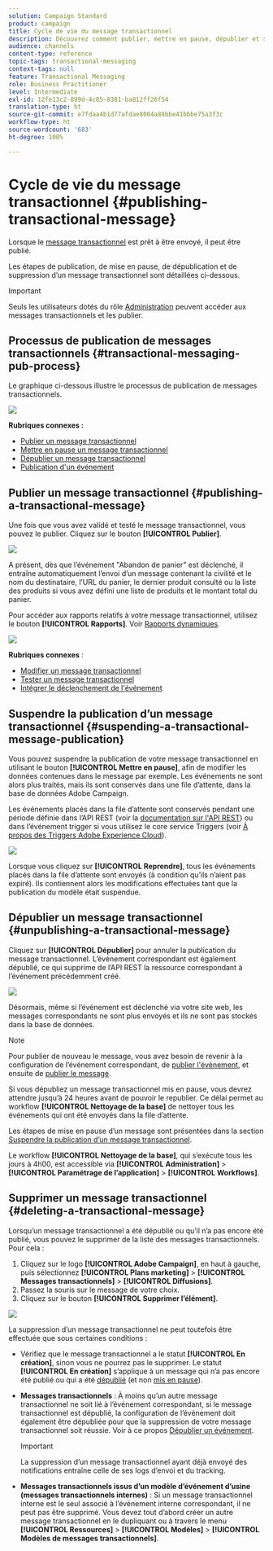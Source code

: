 ```yaml
---
solution: Campaign Standard
product: campaign
title: Cycle de vie du message transactionnel
description: Découvrez comment publier, mettre en pause, dépublier et supprimer un message transactionnel.
audience: channels
content-type: reference
topic-tags: transactional-messaging
context-tags: null
feature: Transactional Messaging
role: Business Practitioner
level: Intermediate
exl-id: 12fe13c2-899d-4c85-8381-ba812ff26f54
translation-type: ht
source-git-commit: e7fdaa4b1d77afdae8004a88bbe41bbbe75a3f3c
workflow-type: ht
source-wordcount: '683'
ht-degree: 100%

---
```


# Cycle de vie du message transactionnel {#publishing-transactional-message}

Lorsque le [message transactionnel](../../channels/using/editing-transactional-message.md) est prêt à être envoyé, il peut être publié.

Les étapes de publication, de mise en pause, de dépublication et de suppression d’un message transactionnel sont détaillées ci-dessous.

>[!IMPORTANT]
>
>Seuls les utilisateurs dotés du rôle [Administration](../../administration/using/users-management.md#functional-administrators) peuvent accéder aux messages transactionnels et les publier.

## Processus de publication de messages transactionnels {#transactional-messaging-pub-process}

Le graphique ci-dessous illustre le processus de publication de messages transactionnels.

![](assets/message-center_pub-process.png)

**Rubriques connexes :**
* [Publier un message transactionnel](#publishing-a-transactional-message)
* [Mettre en pause un message transactionnel](#suspending-a-transactional-message-publication)
* [Dépublier un message transactionnel](#unpublishing-a-transactional-message)
* [Publication d&#39;un événement](../../channels/using/publishing-transactional-event.md)

<!--## Testing a transactional message {#testing-a-transactional-message}

You first need to create a specific test profile that will allow you to properly check the transactional message.

### Defining a specific test profile {#defining-specific-test-profile}

Define a test profile that will be linked to your event, which will allow you to preview your message and send a relevant proof.

1. From the transactional message dashboard, click the **[!UICONTROL Create test profile]** button.

   ![](assets/message-center_test-profile.png)

1. Specify the information to send in JSON format in the **[!UICONTROL Event data used for personalization]** section. This is the content that will be used when previewing the message and when the test profile receives the proof.

   ![](assets/message-center_event-data.png)

   >[!NOTE]
   >
   >You can also enter the information relating to the profile table. See [Enriching the event](../../channels/using/configuring-transactional-event.md#enriching-the-transactional-message-content) and [Personalizing a transactional message](../../channels/using/editing-transactional-message.md#personalizing-a-transactional-message).

1. Once created, the test profile will be pre-specified in the transactional message. Click the **[!UICONTROL Test profiles]** block of the message to check the target of your proof.

   ![](assets/message-center_5.png)

You can also create a new test profile or use one that already exists in the **[!UICONTROL Test profiles]** menu. To do this:

1. Click the **[!UICONTROL Adobe Campaign]** logo, in the top left corner, then select **[!UICONTROL Profiles & audiences]** > **[!UICONTROL Test profiles]**.
1. In the **[!UICONTROL Event]** section, select the event that you have just created. In this example, select "Cart abandonment (EVTcartAbandonment)".
1. Specify the information to send in JSON format in the **[!UICONTROL Event data]** text box.

   ![](assets/message-center_3.png)

1. Save your changes.
1. Access the message that you created and select the updated test profile.

**Related topics:**

* [Managing test profiles](../../audiences/using/managing-test-profiles.md)
* [Creating audiences](../../audiences/using/creating-audiences.md)

### Sending the proof {#sending-proof}

Once you have created one or more specific test profiles and saved your transactional message, you can send a proof to test it.

![](assets/message-center_10.png)

The steps for sending a proof are detailed in the [Sending proofs](../../sending/using/sending-proofs.md) section.-->

## Publier un message transactionnel            {#publishing-a-transactional-message}

Une fois que vous avez validé et testé le message transactionnel, vous pouvez le publier. Cliquez sur le bouton **[!UICONTROL Publier]**.

![](assets/message-center_12.png)

A présent, dès que l’événement &quot;Abandon de panier&quot; est déclenché, il entraîne automatiquement l’envoi d’un message contenant la civilité et le nom du destinataire, l’URL du panier, le dernier produit consulté ou la liste des produits si vous avez défini une liste de produits et le montant total du panier.

Pour accéder aux rapports relatifs à votre message transactionnel, utilisez le bouton **[!UICONTROL Rapports]**. Voir [Rapports dynamiques](../../reporting/using/about-dynamic-reports.md).

![](assets/message-center_13.png)

**Rubriques connexes** :
* [Modifier un message transactionnel](../../channels/using/editing-transactional-message.md)
* [Tester un message transactionnel](../../channels/using/testing-transactional-message.md)
* [Intégrer le déclenchement de l&#39;événement](../../channels/using/getting-started-with-transactional-msg.md#integrate-event-trigger)

## Suspendre la publication d’un message transactionnel            {#suspending-a-transactional-message-publication}

Vous pouvez suspendre la publication de votre message transactionnel en utilisant le bouton **[!UICONTROL Mettre en pause]**, afin de modifier les données contenues dans le message par exemple. Les événements ne sont alors plus traités, mais ils sont conservés dans une file d’attente, dans la base de données Adobe Campaign.

Les événements placés dans la file d’attente sont conservés pendant une période définie dans l’API REST (voir la [documentation sur l&#39;API REST](../../api/using/managing-transactional-messages.md)) ou dans l’événement trigger si vous utilisez le core service Triggers (voir [À propos des Triggers Adobe Experience Cloud](../../integrating/using/about-adobe-experience-cloud-triggers.md)).

![](assets/message-center_pause.png)

Lorsque vous cliquez sur **[!UICONTROL Reprendre]**, tous les événements placés dans la file d’attente sont envoyés (à condition qu’ils n’aient pas expiré). Ils contiennent alors les modifications effectuées tant que la publication du modèle était suspendue.

## Dépublier un message transactionnel            {#unpublishing-a-transactional-message}

Cliquez sur **[!UICONTROL Dépublier]** pour annuler la publication du message transactionnel. L’événement correspondant est également dépublié, ce qui supprime de l’API REST la ressource correspondant à l’événement précédemment créé.

![](assets/message-center_unpublish-template.png)

Désormais, même si l’événement est déclenché via votre site web, les messages correspondants ne sont plus envoyés et ils ne sont pas stockés dans la base de données.

>[!NOTE]
>
>Pour publier de nouveau le message, vous avez besoin de revenir à la configuration de l’événement correspondant, de [publier l&#39;événement](../../channels/using/publishing-transactional-event.md), et ensuite de [publier le message](#publishing-a-transactional-message).

Si vous dépubliez un message transactionnel mis en pause, vous devrez attendre jusqu’à 24 heures avant de pouvoir le republier. Ce délai permet au workflow **[!UICONTROL Nettoyage de la base]** de nettoyer tous les événements qui ont été envoyés dans la file d’attente.

Les étapes de mise en pause d’un message sont présentées dans la section [Suspendre la publication d’un message transactionnel](#suspending-a-transactional-message-publication).

Le workflow **[!UICONTROL Nettoyage de la base]**, qui s’exécute tous les jours à 4h00, est accessible via **[!UICONTROL Administration]** > **[!UICONTROL Paramétrage de l’application]** > **[!UICONTROL Workflows]**.

## Supprimer un message transactionnel {#deleting-a-transactional-message}

Lorsqu’un message transactionnel a été dépublié ou qu’il n’a pas encore été publié, vous pouvez le supprimer de la liste des messages transactionnels. Pour cela :

1. Cliquez sur le logo **[!UICONTROL Adobe Campaign]**, en haut à gauche, puis sélectionnez **[!UICONTROL Plans marketing]** > **[!UICONTROL Messages transactionnels]** > **[!UICONTROL Diffusions]**.
1. Passez la souris sur le message de votre choix.
1. Cliquez sur le bouton **[!UICONTROL Supprimer l’élément]**.

![](assets/message-center_delete-template.png)

La suppression d’un message transactionnel ne peut toutefois être effectuée que sous certaines conditions :

* Vérifiez que le message transactionnel a le statut **[!UICONTROL En création]**, sinon vous ne pourrez pas le supprimer. Le statut **[!UICONTROL En création]** s’applique à un message qui n’a pas encore été publié ou qui a été [dépublié](#unpublishing-a-transactional-message) (et non [mis en pause](#suspending-a-transactional-message-publication)).

* **Messages transactionnels** : À moins qu’un autre message transactionnel ne soit lié à l’événement correspondant, si le message transactionnel est dépublié, la configuration de l’événement doit également être dépubliée pour que la suppression de votre message transactionnel soit réussie. Voir à ce propos [Dépublier un événement](../../channels/using/publishing-transactional-event.md#unpublishing-an-event).

   >[!IMPORTANT]
   >
   >La suppression d’un message transactionnel ayant déjà envoyé des notifications entraîne celle de ses logs d’envoi et du tracking.

* **Messages transactionnels issus d’un modèle d’événement d’usine (messages transactionnels internes)** : Si un message transactionnel interne est le seul associé à l’événement interne correspondant, il ne peut pas être supprimé. Vous devez tout d’abord créer un autre message transactionnel en le dupliquant ou à travers le menu **[!UICONTROL Ressources]** > **[!UICONTROL Modèles]** > **[!UICONTROL Modèles de messages transactionnels]**.

<!--## Monitoring transactional message delivery {#monitoring-transactional-message-delivery}

Once the message is published and your site integration is done, you can monitor the delivery.

To monitor transactional messaging, you need to access **execution deliveries**. An execution delivery is a non-actionable and non-functional technical message created once a month for each transactional message, and each time a transactional message is edited and published again.

1. To view the message delivery log, click the icon at the bottom right of the **[!UICONTROL Deployment]** block.

   ![](assets/message-center_access_logs.png)

1. Click the **[!UICONTROL Execution list]** tab.

   ![](assets/message-center_execution_tab.png)

1. Select the execution delivery of your choice.

   ![](assets/message-center_execution_delivery.png)

1. Click again the icon at the bottom right of the **[!UICONTROL Deployment]** block.

   ![](assets/message-center_execution_access_logs.png)

   For each execution delivery, you can consult the delivery logs as you would do for a standard delivery. For more on accessing and using the logs, see [Monitoring a delivery](../../sending/using/monitoring-a-delivery.md).

**Related topics**:
* [Publishing a transactional message](#publishing-a-transactional-message)
* [Integrate the event triggering](../../channels/using/getting-started-with-transactional-msg.md#integrate-event-trigger)

### Profile-based transactional message specificities {#profile-transactional-message-monitoring}

For profile-based transactional messages, you can monitor the following profile information.

Select the **[!UICONTROL Sending logs]** tab. In the **[!UICONTROL Status]** column, **[!UICONTROL Sent]** indicates that a profile has opted in.

![](assets/message-center_marketing_sending_logs.png)

Select the **[!UICONTROL Exclusions logs]** tab to view recipients who have been excluded from the message target, such as addresses on denylist.

![](assets/message-center_marketing_exclusion_logs.png)

For any profile that has opted out, the **[!UICONTROL Address on denylist]** typology rule excluded the corresponding recipient.

This rule is part of a specific typology that applies to all transactional messages based on the **[!UICONTROL Profile]** table.

![](assets/message-center_marketing_typology.png)

**Related topics**:

* [About typologies and typology rules](../../sending/using/about-typology-rules.md)
* [Monitoring a delivery](../../sending/using/monitoring-a-delivery.md)

## Transactional message retry process {#transactional-message-retry-process}

A temporarily undelivered transactional message is subject to automatic retries that are performed until the delivery expires. For more on the delivery duration, see [Validity period parameters](../../administration/using/configuring-email-channel.md#validity-period-parameters).

When a transactional message fails to be sent, there are two retry systems:

* At the transactional messaging level, a transactional message can fail before the event is assigned to an execution delivery, meaning between the event reception and the delivery preparation. See [Event processing retry process](#event-processing-retry-process).
* At the sending process level, once the event has been assigned to an execution delivery, the transactional message can fail due to a temporary error. See [Message sending retry process](#message-sending-retry-process).

The definition of **execution delivery** can be found in the [Monitoring transactional message delivery](#monitoring-transactional-message-delivery) section.

### Event processing retry process {#event-processing-retry-process}

When an event is triggered, it is assigned to an execution delivery.

If the event cannot be assigned to an execution delivery, the event processing is postponed. Retries are then performed until it is assigned to a new execution delivery.

>[!NOTE]
>
>A postponed event does not appear in the transactional message sending logs, because it is not assigned to an execution delivery yet.

For example, the event could not be assigned to an execution delivery because its content was not correct, there was an issue with access rights or branding, an error was detected on applying typology rules, etc. In this case, you can pause the message, edit it to fix the problem and publish it again. The retry system will then assign it to a new execution delivery.

### Message sending retry process {#message-sending-retry-process}

Once the event has been assigned to an execution delivery, the transactional message can fail due to a temporary error, if the recipient's mailbox is full for example. For more on this, see [Retries after a delivery temporary failure](../../sending/using/understanding-delivery-failures.md#retries-after-a-delivery-temporary-failure).

>[!NOTE]
>
>When an event is assigned to an execution delivery, it appears in the sending logs of this execution delivery, and only at this time. The failed deliveries are displayed in the **[!UICONTROL Execution list]** tab of the transactional message sending logs.

### Retry process limitations {#limitations}

**Sending logs update**

In the retry process, the sending logs of the new execution delivery are not immediately updated (the update is performed through a scheduled workflow). It means that the message could be in **[!UICONTROL Pending]** status even if the transactional event has been processed by the new execution delivery.

**Failed execution delivery**

You cannot stop an execution delivery. However, if the current execution delivery fails, a new one is created as soon as a new event is received, and all new events are processed by this new execution delivery. No new events are processed by the failed execution delivery.

If some events already assigned to an execution delivery have been postponed as part of the retry process and if that execution delivery fails, the retry system does not assign the postponed events to the new execution delivery, which means that these events are lost. Check the [delivery logs](#monitoring-transactional-message-delivery) to see the recipients that may have been impacted.-->
